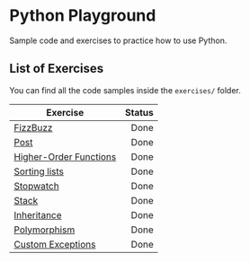 # Python Playground

Sample code and exercises to practice how to use Python.

## List of Exercises

You can find all the code samples inside the `exercises/` folder.

| Exercise      | Status |
| ------------- | -----:|
| [FizzBuzz](https://github.com/chrisvasqm/python-playground/blob/master/exercises/fizzbuzz.py)      | Done |
| [Post](https://github.com/chrisvasqm/python-playground/blob/master/exercises/post.py)      | Done |
| [Higher-Order Functions](https://github.com/chrisvasqm/python-playground/blob/master/exercises/higher_order_function.py) | Done |
| [Sorting lists](https://github.com/chrisvasqm/python-playground/blob/master/exercises/lists.py) | Done |
| [Stopwatch](https://github.com/chrisvasqm/python-playground/blob/master/exercises/stopwatch.py) | Done |
| [Stack](https://github.com/chrisvasqm/python-playground/blob/master/exercises/stack.py) | Done |
| [Inheritance](https://github.com/chrisvasqm/python-playground/blob/master/exercises/inheritance.py) | Done |
| [Polymorphism](https://github.com/chrisvasqm/python-playground/blob/master/exercises/polymorfism.py) | Done |
| [Custom Exceptions](https://github.com/chrisvasqm/python-playground/blob/master/exercises/stopwatch.py) | Done |